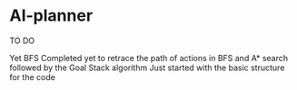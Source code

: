 # AI-planner
TO DO

Yet BFS Completed yet to retrace the path of actions in BFS and A* search followed by the Goal Stack algorithm 
Just started with the basic structure for the code
